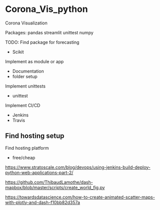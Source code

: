 # Corona_Vis_python

Corona Visualization

Packages:
pandas
streamlit
unittest
numpy



TODO: 
Find package for forecasting
- Scikit

Implement as module or app
- Documentation
- folder setup

Implement unittests
- unittest

Implement CI/CD
- Jenkins
- Travis

Find hosting setup
- 

Find hosting platform
- free/cheap

https://www.stratoscale.com/blog/devops/using-jenkins-build-deploy-python-web-applications-part-2/

https://github.com/ThibaudLamothe/dash-mapbox/blob/master/scripts/create_world_fig.py

https://towardsdatascience.com/how-to-create-animated-scatter-maps-with-plotly-and-dash-f10bb82d357a
